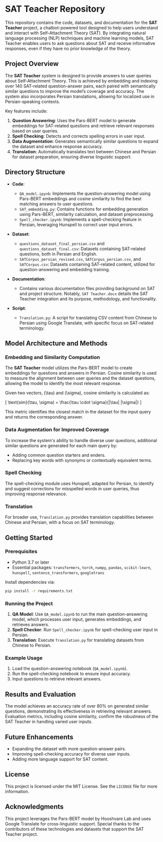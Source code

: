 # SAT Teacher Repository

This repository contains the code, datasets, and documentation for the **SAT Teacher** project, a chatbot-powered tool designed to help users understand and interact with Self-Attachment Theory (SAT). By integrating natural language processing (NLP) techniques and machine learning models, SAT Teacher enables users to ask questions about SAT and receive informative responses, even if they have no prior knowledge of the theory. 

## Project Overview

The **SAT Teacher** system is designed to provide answers to user queries about Self-Attachment Theory. This is achieved by embedding and indexing over 140 SAT-related question-answer pairs, each paired with semantically similar questions to improve the model’s coverage and accuracy. The system also incorporates Persian translations, allowing for localized use in Persian-speaking contexts.

Key features include:
1. **Question Answering**: Uses the Pars-BERT model to generate embeddings for SAT-related questions and retrieve relevant responses based on user queries.
2. **Spell Checking**: Detects and corrects spelling errors in user input.
3. **Data Augmentation**: Generates semantically similar questions to expand the dataset and enhance response accuracy.
4. **Translation**: Automatically translates text between Chinese and Persian for dataset preparation, ensuring diverse linguistic support.

## Directory Structure

- **Code**:
  - `QA_model.ipynb`: Implements the question-answering model using Pars-BERT embeddings and cosine similarity to find the best matching answers to user questions.
  - `SAT_embedding.py`: Contains functions for embedding generation using Pars-BERT, similarity calculation, and dataset preprocessing.
  - `Spell_checker.ipynb`: Implements a spell-checking feature in Persian, leveraging Hunspell to correct user input errors.

- **Dataset**:
  - `questions_dataset_final_persian.csv` and `questions_dataset_final.csv`: Datasets containing SAT-related questions, both in Persian and English.
  - `SATCorpus_persian_revised.csv`, `SATCorpus_persian.csv`, and `SATCorpus.csv`: Datasets containing SAT-related content, utilized for question-answering and embedding training.

- **Documentation**:
  - Contains various documentation files providing background on SAT and project structure. Notably, `SAT Teacher.docx` details the SAT Teacher integration and its purpose, methodology, and functionality.

- **Script**:
  - `Translation.py`: A script for translating CSV content from Chinese to Persian using Google Translate, with specific focus on SAT-related terminology.

## Model Architecture and Methods

### Embedding and Similarity Computation

The **SAT Teacher** model utilizes the Pars-BERT model to create embeddings for questions and answers in Persian. Cosine similarity is used to measure the alignment between user queries and the dataset questions, allowing the model to identify the most relevant response.

Given two vectors, \(\tau\) and \(\sigma\), cosine similarity is calculated as:

\[
\text{sim}(\tau, \sigma) = \frac{\tau \cdot \sigma}{\|\tau\| \|\sigma\|}
\]

This metric identifies the closest match in the dataset for the input query and returns the corresponding answer.

### Data Augmentation for Improved Coverage

To increase the system's ability to handle diverse user questions, additional similar questions are generated for each main query by:
- Adding common question starters and enders.
- Replacing key words with synonyms or contextually equivalent terms.

### Spell Checking

The spell-checking module uses Hunspell, adapted for Persian, to identify and suggest corrections for misspelled words in user queries, thus improving response relevance.

### Translation

For broader use, `Translation.py` provides translation capabilities between Chinese and Persian, with a focus on SAT terminology.

## Getting Started

### Prerequisites

- Python 3.7 or later
- Essential packages: `transformers`, `torch`, `numpy`, `pandas`, `scikit-learn`, `hunspell`, `sentence_transformers`, `googletrans`

Install dependencies via:
```bash
pip install -r requirements.txt
```

### Running the Project

1. **QA Model**: Use `QA_model.ipynb` to run the main question-answering model, which processes user input, generates embeddings, and retrieves answers.
2. **Spell Checker**: Run `Spell_checker.ipynb` for spell-checking user input in Persian.
3. **Translation**: Execute `Translation.py` for translating datasets from Chinese to Persian.

### Example Usage

1. Load the question-answering notebook (`QA_model.ipynb`).
2. Run the spell-checking notebook to ensure input accuracy.
3. Input questions to retrieve relevant answers.

## Results and Evaluation

The model achieves an accuracy rate of over 80% on generated similar questions, demonstrating its effectiveness in retrieving relevant answers. Evaluation metrics, including cosine similarity, confirm the robustness of the SAT Teacher in handling varied user inputs.

## Future Enhancements

- Expanding the dataset with more question-answer pairs.
- Improving spell-checking accuracy for diverse user inputs.
- Adding more language support for SAT content.

## License

This project is licensed under the MIT License. See the `LICENSE` file for more information. 

## Acknowledgments

This project leverages the Pars-BERT model by Hooshvare Lab and uses Google Translate for cross-linguistic support. Special thanks to the contributors of these technologies and datasets that support the SAT Teacher project.